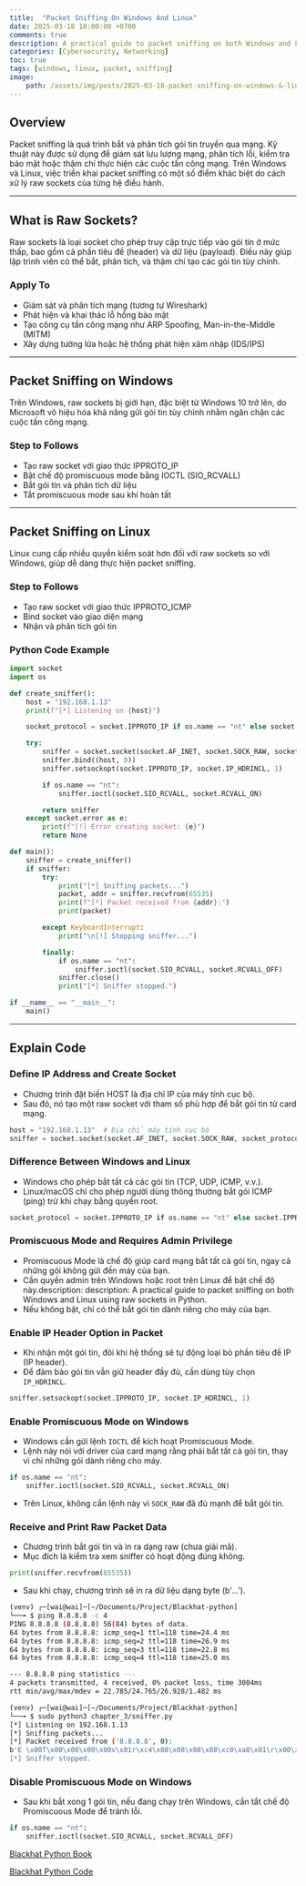```yaml
---
title:  "Packet Sniffing On Windows And Linux"
date: 2025-03-18 10:00:00 +0700
comments: true
description: A practical guide to packet sniffing on both Windows and Linux using raw sockets in Python.
categories: [Cybersecurity, Networking]
toc: true
tags: [windows, linux, packet, sniffing]
image:
    path: /assets/img/posts/2025-03-18-packet-sniffing-on-windows-&-linux/packet_sniffing.png
---
```


## Overview
Packet sniffing là quá trình bắt và phân tích gói tin truyền qua mạng. Kỹ thuật này được sử dụng để giám sát lưu lượng mạng, phân tích lỗi, kiểm tra bảo mật hoặc thậm chí thực hiện các cuộc tấn công mạng. Trên Windows và Linux, việc triển khai packet sniffing có một số điểm khác biệt do cách xử lý raw sockets của từng hệ điều hành.

---
## What is Raw Sockets?
Raw sockets là loại socket cho phép truy cập trực tiếp vào gói tin ở mức thấp, bao gồm cả phần tiêu đề (header) và dữ liệu (payload). Điều này giúp lập trình viên có thể bắt, phân tích, và thậm chí tạo các gói tin tùy chỉnh.

### Apply To
* Giám sát và phân tích mạng (tương tự Wireshark)
* Phát hiện và khai thác lỗ hổng bảo mật
* Tạo công cụ tấn công mạng như ARP Spoofing, Man-in-the-Middle (MITM)
* Xây dựng tường lửa hoặc hệ thống phát hiện xâm nhập (IDS/IPS)

---
## Packet Sniffing on Windows
Trên Windows, raw sockets bị giới hạn, đặc biệt từ Windows 10 trở lên, do Microsoft vô hiệu hóa khả năng gửi gói tin tùy chỉnh nhằm ngăn chặn các cuộc tấn công mạng.

### Step to Follows
* Tạo raw socket với giao thức IPPROTO_IP
* Bật chế độ promiscuous mode bằng IOCTL (SIO_RCVALL)
* Bắt gói tin và phân tích dữ liệu
* Tắt promiscuous mode sau khi hoàn tất

---
## Packet Sniffing on Linux
Linux cung cấp nhiều quyền kiểm soát hơn đối với raw sockets so với Windows, giúp dễ dàng thực hiện packet sniffing.

### Step to Follows
* Tạo raw socket với giao thức IPPROTO_ICMP
* Bind socket vào giao diện mạng
* Nhận và phân tích gói tin

### Python Code Example
```python
import socket
import os

def create_sniffer():
    host = "192.168.1.13"
    print(f"[*] Listening on {host}")

    socket_protocol = socket.IPPROTO_IP if os.name == "nt" else socket.IPPROTO_ICMP

    try:
        sniffer = socket.socket(socket.AF_INET, socket.SOCK_RAW, socket_protocol)
        sniffer.bind((host, 0))
        sniffer.setsockopt(socket.IPPROTO_IP, socket.IP_HDRINCL, 1)

        if os.name == "nt":
            sniffer.ioctl(socket.SIO_RCVALL, socket.RCVALL_ON)

        return sniffer
    except socket.error as e:
        print(f"[!] Error creating socket: {e}")
        return None

def main():
    sniffer = create_sniffer()
    if sniffer:
        try:
            print("[*] Sniffing packets...")
            packet, addr = sniffer.recvfrom(65535)
            print(f"[*] Packet received from {addr}:")
            print(packet)

        except KeyboardInterrupt:
            print("\n[!] Stopping sniffer...")

        finally:
            if os.name == "nt":
                sniffer.ioctl(socket.SIO_RCVALL, socket.RCVALL_OFF)
            sniffer.close()
            print("[*] Sniffer stopped.")

if __name__ == "__main__":
    main()
```

---
## Explain Code
### Define IP Address and Create Socket
* Chương trình đặt biến HOST là địa chỉ IP của máy tính cục bộ.
* Sau đó, nó tạo một raw socket với tham số phù hợp để bắt gói tin từ card mạng.

```python
host = "192.168.1.13"  # Địa chỉ máy tính cục bộ
sniffer = socket.socket(socket.AF_INET, socket.SOCK_RAW, socket_protocol)
```

### Difference Between Windows and Linux
* Windows cho phép bắt tất cả các gói tin (TCP, UDP, ICMP, v.v.).
* Linux/macOS chỉ cho phép người dùng thông thường bắt gói ICMP (ping) trừ khi chạy bằng quyền root.

```python
socket_protocol = socket.IPPROTO_IP if os.name == "nt" else socket.IPPROTO_ICMP
```

### Promiscuous Mode and Requires Admin Privilege
* Promiscuous Mode là chế độ giúp card mạng bắt tất cả gói tin, ngay cả những gói không gửi đến máy của bạn.
* Cần quyền admin trên Windows hoặc root trên Linux để bật chế độ này.description: description: A practical guide to packet sniffing on both Windows and Linux using raw sockets in Python.
* Nếu không bật, chỉ có thể bắt gói tin dành riêng cho máy của bạn.

### Enable IP Header Option in Packet
* Khi nhận một gói tin, đôi khi hệ thống sẽ tự động loại bỏ phần tiêu đề IP (IP header).
* Để đảm bảo gói tin vẫn giữ header đầy đủ, cần dùng tùy chọn `IP_HDRINCL`.

```python
sniffer.setsockopt(socket.IPPROTO_IP, socket.IP_HDRINCL, 1)
```

### Enable Promiscuous Mode on Windows
* Windows cần gửi lệnh `IOCTL` để kích hoạt Promiscuous Mode.
* Lệnh này nói với driver của card mạng rằng phải bắt tất cả gói tin, thay vì chỉ những gói dành riêng cho máy.

```python
if os.name == "nt":
    sniffer.ioctl(socket.SIO_RCVALL, socket.RCVALL_ON)
```

* Trên Linux, không cần lệnh này vì `SOCK_RAW` đã đủ mạnh để bắt gói tin.

### Receive and Print Raw Packet Data
* Chương trình bắt gói tin và in ra dạng raw (chưa giải mã).
* Mục đích là kiểm tra xem sniffer có hoạt động đúng không.

```python
print(sniffer.recvfrom(65535))
```

* Sau khi chạy, chương trình sẽ in ra dữ liệu dạng byte (b'...').

```bash
(venv) ┌─[wai@wai]─[~/Documents/Project/Blackhat-python]
└──╼ $ ping 8.8.8.8 -c 4
PING 8.8.8.8 (8.8.8.8) 56(84) bytes of data.
64 bytes from 8.8.8.8: icmp_seq=1 ttl=118 time=24.4 ms
64 bytes from 8.8.8.8: icmp_seq=2 ttl=118 time=26.9 ms
64 bytes from 8.8.8.8: icmp_seq=3 ttl=118 time=22.8 ms
64 bytes from 8.8.8.8: icmp_seq=4 ttl=118 time=25.0 ms

--- 8.8.8.8 ping statistics ---
4 packets transmitted, 4 received, 0% packet loss, time 3004ms
rtt min/avg/max/mdev = 22.785/24.765/26.928/1.482 ms
```

```bash
(venv) ┌─[wai@wai]─[~/Documents/Project/Blackhat-python]
└──╼ $ sudo python3 chapter_3/sniffer.py 
[*] Listening on 192.168.1.13
[*] Sniffing packets...
[*] Packet received from ('8.8.8.8', 0):
b'E \x00T\x00\x00\x00\x00v\x01r\xc4\x08\x08\x08\x08\xc0\xa8\x01\r\x00\x00\xe6\x05\x1d\xb4\x00\x01x\xd2\xd8g\x00\x00\x00\x00\xe07\x0c\x00\x00\x00\x00\x00\x10\x11\x12\x13\x14\x15\x16\x17\x18\x19\x1a\x1b\x1c\x1d\x1e\x1f !"#$%&\'()*+,-./01234567' 
[*] Sniffer stopped.
```

### Disable Promiscuous Mode on Windows
* Sau khi bắt xong 1 gói tin, nếu đang chạy trên Windows, cần tắt chế độ Promiscuous Mode để tránh lỗi.

```python
if os.name == "nt":
    sniffer.ioctl(socket.SIO_RCVALL, socket.RCVALL_OFF)
```

[Blackhat Python Book](https://github.com/bhavyagoel/BlackArch/blob/main/Black%20Hat%20Python%2C%202nd%20Edition%20by%20Justin%20Seitz%20%20Tim%20Arnold%20%5BJustin%20Seitz%5D.pdf)

[Blackhat Python Code](https://github.com/EONRaider/blackhat-python3)